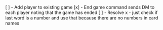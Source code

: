 [ ] - Add player to existing game
[x] - End game command sends DM to each player noting that the game has ended
[ ] - Resolve x - just check if last word is a number and use that because there are no numbers in card names
